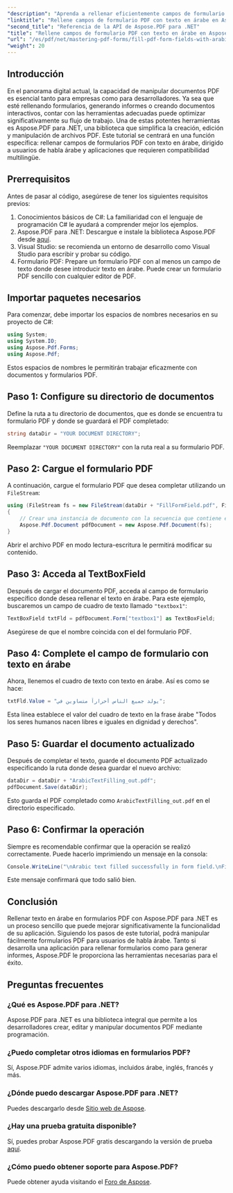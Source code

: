 ```yaml
---
"description": "Aprenda a rellenar eficientemente campos de formulario PDF con texto en árabe usando la biblioteca Aspose.PDF para .NET. Este tutorial paso a paso le guiará a través del proceso de configuración y un ejemplo de código."
"linktitle": "Rellene campos de formulario PDF con texto en árabe en Aspose.PDF para .NET"
"second_title": "Referencia de la API de Aspose.PDF para .NET"
"title": "Rellene campos de formulario PDF con texto en árabe en Aspose.PDF para .NET"
"url": "/es/pdf/net/mastering-pdf-forms/fill-pdf-form-fields-with-arabic-text/"
"weight": 20
---
```


## Introducción

En el panorama digital actual, la capacidad de manipular documentos PDF es esencial tanto para empresas como para desarrolladores. Ya sea que esté rellenando formularios, generando informes o creando documentos interactivos, contar con las herramientas adecuadas puede optimizar significativamente su flujo de trabajo. Una de estas potentes herramientas es Aspose.PDF para .NET, una biblioteca que simplifica la creación, edición y manipulación de archivos PDF. Este tutorial se centrará en una función específica: rellenar campos de formularios PDF con texto en árabe, dirigido a usuarios de habla árabe y aplicaciones que requieren compatibilidad multilingüe.

## Prerrequisitos

Antes de pasar al código, asegúrese de tener los siguientes requisitos previos:

1. Conocimientos básicos de C#: La familiaridad con el lenguaje de programación C# le ayudará a comprender mejor los ejemplos.
2. Aspose.PDF para .NET: Descargue e instale la biblioteca Aspose.PDF desde [aquí](https://releases.aspose.com/pdf/net/).
3. Visual Studio: se recomienda un entorno de desarrollo como Visual Studio para escribir y probar su código.
4. Formulario PDF: Prepare un formulario PDF con al menos un campo de texto donde desee introducir texto en árabe. Puede crear un formulario PDF sencillo con cualquier editor de PDF.

## Importar paquetes necesarios

Para comenzar, debe importar los espacios de nombres necesarios en su proyecto de C#:

```csharp
using System;
using System.IO;
using Aspose.Pdf.Forms;
using Aspose.Pdf;
```

Estos espacios de nombres le permitirán trabajar eficazmente con documentos y formularios PDF.

## Paso 1: Configure su directorio de documentos

Define la ruta a tu directorio de documentos, que es donde se encuentra tu formulario PDF y donde se guardará el PDF completado:

```csharp
string dataDir = "YOUR DOCUMENT DIRECTORY";
```

Reemplazar `"YOUR DOCUMENT DIRECTORY"` con la ruta real a su formulario PDF.

## Paso 2: Cargue el formulario PDF

A continuación, cargue el formulario PDF que desea completar utilizando un `FileStream`:

```csharp
using (FileStream fs = new FileStream(dataDir + "FillFormField.pdf", FileMode.Open, FileAccess.ReadWrite))
{
    // Crear una instancia de documento con la secuencia que contiene el archivo de formulario
    Aspose.Pdf.Document pdfDocument = new Aspose.Pdf.Document(fs);
}
```

Abrir el archivo PDF en modo lectura-escritura le permitirá modificar su contenido.

## Paso 3: Acceda al TextBoxField

Después de cargar el documento PDF, acceda al campo de formulario específico donde desea rellenar el texto en árabe. Para este ejemplo, buscaremos un campo de cuadro de texto llamado `"textbox1"`:

```csharp
TextBoxField txtFld = pdfDocument.Form["textbox1"] as TextBoxField;
```

Asegúrese de que el nombre coincida con el del formulario PDF.

## Paso 4: Complete el campo de formulario con texto en árabe

Ahora, llenemos el cuadro de texto con texto en árabe. Así es como se hace:

```csharp
txtFld.Value = "يولد جميع الناس أحراراً متساوين في";
```

Esta línea establece el valor del cuadro de texto en la frase árabe "Todos los seres humanos nacen libres e iguales en dignidad y derechos".

## Paso 5: Guardar el documento actualizado

Después de completar el texto, guarde el documento PDF actualizado especificando la ruta donde desea guardar el nuevo archivo:

```csharp
dataDir = dataDir + "ArabicTextFilling_out.pdf";
pdfDocument.Save(dataDir);
```

Esto guarda el PDF completado como `ArabicTextFilling_out.pdf` en el directorio especificado.

## Paso 6: Confirmar la operación

Siempre es recomendable confirmar que la operación se realizó correctamente. Puede hacerlo imprimiendo un mensaje en la consola:

```csharp
Console.WriteLine("\nArabic text filled successfully in form field.\nFile saved at " + dataDir);
```

Este mensaje confirmará que todo salió bien.

## Conclusión

Rellenar texto en árabe en formularios PDF con Aspose.PDF para .NET es un proceso sencillo que puede mejorar significativamente la funcionalidad de su aplicación. Siguiendo los pasos de este tutorial, podrá manipular fácilmente formularios PDF para usuarios de habla árabe. Tanto si desarrolla una aplicación para rellenar formularios como para generar informes, Aspose.PDF le proporciona las herramientas necesarias para el éxito.

## Preguntas frecuentes

### ¿Qué es Aspose.PDF para .NET?
Aspose.PDF para .NET es una biblioteca integral que permite a los desarrolladores crear, editar y manipular documentos PDF mediante programación.

### ¿Puedo completar otros idiomas en formularios PDF?
Sí, Aspose.PDF admite varios idiomas, incluidos árabe, inglés, francés y más.

### ¿Dónde puedo descargar Aspose.PDF para .NET?
Puedes descargarlo desde [Sitio web de Aspose](https://releases.aspose.com/pdf/net/).

### ¿Hay una prueba gratuita disponible?
Sí, puedes probar Aspose.PDF gratis descargando la versión de prueba [aquí](https://releases.aspose.com/).

### ¿Cómo puedo obtener soporte para Aspose.PDF?
Puede obtener ayuda visitando el [Foro de Aspose](https://forum.aspose.com/c/pdf/10).